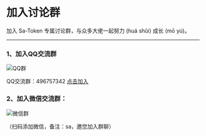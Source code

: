 # 加入讨论群

加入 Sa-Token 专属讨论群，与众多大佬一起努力 (huá shǔi) 成长 (mō yú)。

---

### 1、加入QQ交流群


![QQ群](https://oss.dev33.cn/sa-token/qq-group-3.png ':size=180')

QQ交流群：496757342 [点击加入](https://jq.qq.com/?_wv=1027&k=WNggbsFe)

### 2、加入微信交流群：

![微信群](https://oss.dev33.cn/sa-token/wx-qr-300.png ':size=180')

（扫码添加微信，备注：sa，邀您加入群聊）


